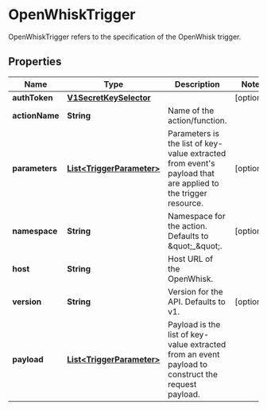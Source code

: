 

# OpenWhiskTrigger

OpenWhiskTrigger refers to the specification of the OpenWhisk trigger.
## Properties

Name | Type | Description | Notes
------------ | ------------- | ------------- | -------------
**authToken** | [**V1SecretKeySelector**](V1SecretKeySelector.md) |  |  [optional]
**actionName** | **String** | Name of the action/function. | 
**parameters** | [**List&lt;TriggerParameter&gt;**](TriggerParameter.md) | Parameters is the list of key-value extracted from event&#39;s payload that are applied to the trigger resource. |  [optional]
**namespace** | **String** | Namespace for the action. Defaults to \&quot;_\&quot;. |  [optional]
**host** | **String** | Host URL of the OpenWhisk. | 
**version** | **String** | Version for the API. Defaults to v1. |  [optional]
**payload** | [**List&lt;TriggerParameter&gt;**](TriggerParameter.md) | Payload is the list of key-value extracted from an event payload to construct the request payload. | 



